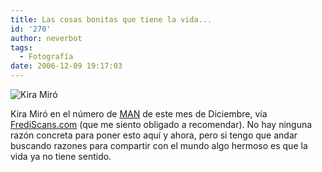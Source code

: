 ```yaml
---
title: Las cosas bonitas que tiene la vida...
id: '270'
author: neverbot
tags:
  - Fotografía
date: 2006-12-09 19:17:03
---
```


![Kira Miró](./KiraMiro.jpg "Kira Miró")

Kira Miró en el número de [MAN](http://www.revistaman.es/) de este mes de Diciembre, vía [FrediScans.com](http://frediscans.com/2006/11/26/man-diciembre-2006-kira-miro/) (que me siento obligado a recomendar). No hay ninguna razón concreta para poner esto aquí y ahora, pero si tengo que andar buscando razones para compartir con el mundo algo hermoso es que la vida ya no tiene sentido.